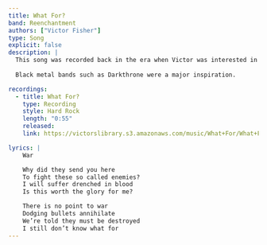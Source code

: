 ```yaml
---
title: What For?
band: Reenchantment
authors: ["Victor Fisher"]
type: Song
explicit: false
description: |
  This song was recorded back in the era when Victor was interested in the art of the [death growl](https://en.wikipedia.org/wiki/Death_growl).
  
  Black metal bands such as Darkthrone were a major inspiration.

recordings:
  - title: What For?
    type: Recording
    style: Hard Rock
    length: "0:55"
    released: 
    link: https://victorslibrary.s3.amazonaws.com/music/What+For/What+For.mp3

lyrics: |
    War

    Why did they send you here
    To fight these so called enemies?
    I will suffer drenched in blood
    Is this worth the glory for me?

    There is no point to war
    Dodging bullets annihilate
    We’re told they must be destroyed
    I still don’t know what for
---
```


<song :title="title"></song>
